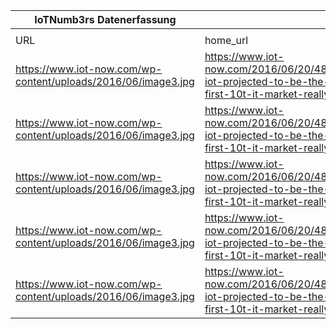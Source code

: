 |IoTNumb3rs Datenerfassung|||||||||||
| ---- | ---- | ---- | ---- | ---- | ---- | ---- | ---- | ---- | ---- | ---- |
||||||||||||
|URL|home_url|filename|device_class|device_count|market_class|market_volume|prognosis_year|publication_year|authorship_class|Dropbox folder|
|https://www.iot-now.com/wp-content/uploads/2016/06/image3.jpg|https://www.iot-now.com/2016/06/20/48802-iot-projected-to-be-the-first-10t-it-market-really/|file8_image3.jpg|||value|5.5E+11|2025|2016|journalist|marielledemuth/20181216-1800|
|https://www.iot-now.com/wp-content/uploads/2016/06/image3.jpg|https://www.iot-now.com/2016/06/20/48802-iot-projected-to-be-the-first-10t-it-market-really/|file8_image3.jpg|||value|4.5E+11|2023|2016|journalist|marielledemuth/20181216-1800|
|https://www.iot-now.com/wp-content/uploads/2016/06/image3.jpg|https://www.iot-now.com/2016/06/20/48802-iot-projected-to-be-the-first-10t-it-market-really/|file8_image3.jpg|||value|3.5E+11|2021|2016|journalist|marielledemuth/20181216-1800|
|https://www.iot-now.com/wp-content/uploads/2016/06/image3.jpg|https://www.iot-now.com/2016/06/20/48802-iot-projected-to-be-the-first-10t-it-market-really/|file8_image3.jpg|||value|2.5E+11|2019|2016|journalist|marielledemuth/20181216-1800|
|https://www.iot-now.com/wp-content/uploads/2016/06/image3.jpg|https://www.iot-now.com/2016/06/20/48802-iot-projected-to-be-the-first-10t-it-market-really/|file8_image3.jpg|||value|2E+11|2017|2016|journalist|marielledemuth/20181216-1800|
